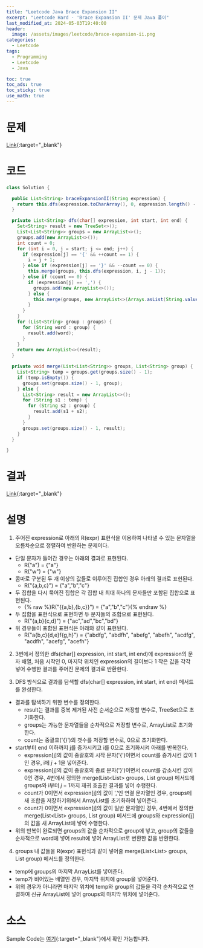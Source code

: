 ```yaml
---
title: "Leetcode Java Brace Expansion II"
excerpt: "Leetcode Hard - 'Brace Expansion II' 문제 Java 풀이"
last_modified_at: 2024-05-03T19:40:00
header:
  image: /assets/images/leetcode/brace-expansion-ii.png
categories:
  - Leetcode
tags:
  - Programming
  - Leetcode
  - Java

toc: true
toc_ads: true
toc_sticky: true
use_math: true
---
```

# 문제
[Link](https://leetcode.com/problems/brace-expansion-ii/){:target="_blank"}

# 코드
```java
class Solution {

  public List<String> braceExpansionII(String expression) {
    return this.dfs(expression.toCharArray(), 0, expression.length() - 1);
  }

  private List<String> dfs(char[] expression, int start, int end) {
    Set<String> result = new TreeSet<>();
    List<List<String>> groups = new ArrayList<>();
    groups.add(new ArrayList<>());
    int count = 0;
    for (int i = 0, j = start; j <= end; j++) {
      if (expression[j] == '{' && ++count == 1) {
        i = j + 1;
      } else if (expression[j] == '}' && --count == 0) {
        this.merge(groups, this.dfs(expression, i, j - 1));
      } else if (count == 0) {
        if (expression[j] == ',') {
          groups.add(new ArrayList<>());
        } else {
          this.merge(groups, new ArrayList<>(Arrays.asList(String.valueOf(expression[j]))));
        }
      }
    }
    for (List<String> group : groups) {
      for (String word : group) {
        result.add(word);
      }
    }
    return new ArrayList<>(result);
  }

  private void merge(List<List<String>> groups, List<String> group) {
    List<String> temp = groups.get(groups.size() - 1);
    if (temp.isEmpty()) {
      groups.set(groups.size() - 1, group);
    } else {
      List<String> result = new ArrayList<>();
      for (String s1 : temp) {
        for (String s2 : group) {
          result.add(s1 + s2);
        }
      }
      groups.set(groups.size() - 1, result);
    }
  }

}
```

# 결과
[Link](https://leetcode.com/problems/largest-positive-integer-that-exists-with-its-negative/submissions/1247262016/){:target="_blank"}

# 설명
1. 주어진 expression로 아래의 R(expr) 표현식을 이용하여 나타낼 수 있는 문자열을 오름차순으로 정렬하여 반환하는 문제이다.
- 단일 문자가 들어간 경우는 아래의 결과로 표현된다.
  - R("a") = {"a"}
  - R("w") = {"w"}
- 콤마로 구분된 두 개 이상의 값들로 이루어진 집합인 경우 아래의 결과로 표현된다.
  - R("{a,b,c}") = {"a","b","c"}
- 두 집합을 다시 묶어진 집합은 각 집합 내 최대 하나의 문자들만 포함된 집합으로 표현된다.
  - {% raw %}R("{{a,b},{b,c}}") = {"a","b","c"}{% endraw %}
- 두 집합을 표현식으로 표현하면 두 문자들의 조합으로 표현된다.
  - R("{a,b}{c,d}") = {"ac","ad","bc","bd"}
- 위 경우들이 포함된 표현식은 아래와 같이 표현된다.
  - R("a{b,c}{d,e}f{g,h}") = {"abdfg", "abdfh", "abefg", "abefh", "acdfg", "acdfh", "acefg", "acefh"}

2. 3번에서 정의한 dfs(char[] expression, int start, int end)에 expression의 문자 배열, 처음 시작인 0, 마지막 위치인 expression의 길이보다 1 작은 값을 각각 넣어 수행한 결과를 주어진 문제의 결과로 반환한다.

3. DFS 방식으로 결과를 탐색할 dfs(char[] expression, int start, int end) 메서드를 완성한다.
- 결과를 탐색하기 위한 변수를 정의한다.
  - result는 결과를 중복 제거된 사전 순서순으로 저장할 변수로, TreeSet으로 초기화한다.
  - groups는 가능한 문자열들을 순차적으로 저장할 변수로, ArrayList로 초기화한다.
  - count는 중괄호('{}')의 갯수를 저장할 변수로, 0으로 초기화한다.
- start부터 end 이하까지 j를 증가시키고 i를 0으로 초기화시켜 아래를 반복한다.
  - expression[j]의 값이 중괄호의 시작 문자('{')이면서 count를 증가시킨 값이 1인 경우, i에 $j + 1$을 넣어준다.
  - expression[j]의 값이 중괄호의 종료 문자('}')이면서 count를 감소시킨 값이 0인 경우, 4번에서 정의한 merge(List<List<String>> groups, List<String> group) 메서드에 groups와 i부터 $j - 1$까지 재귀 호출한 결과를 넣어 수행한다.
  - count가 0이면서 expression[j]의 값이 ','인 연결 문자열인 경우, groups에 새 조합을 저장하기위해서 ArrayList를 초기화하여 넣어준다.
  - count가 0이면서 expression[j]의 값이 일반 문자열인 경우, 4번에서 정의한 merge(List<List<String>> groups, List<String> group) 메서드에 groups와 expression[j]의 값을 새 ArrayList에 넣어 수행한다.
- 위의 반복이 완료되면 groups의 값을 순차적으로 group에 넣고, group의 값들을 순차적으로 word에 넣어 result에 넣어 ArrayList로 변환한 값을 반환한다.

4. groups 내 값들을 R(expr) 표현식과 같이 넣어줄 merge(List<List<String>> groups, List<String> group) 메서드를 정의한다.
- temp에 groups의 마지막 ArrayList를 넣어준다.
- temp가 비어있는 배열인 경우, 마지막 위치에 group을 넣어준다.
- 위의 경우가 아니라면 마지막 위치에 temp와 group의 값들을 각각 순차적으로 연결하여 신규 ArrayList에 넣어 groups의 마지막 위치에 넣어준다.

# 소스
Sample Code는 [여기](https://github.com/GracefulSoul/leetcode/blob/master/src/main/java/gracefulsoul/problems/BraceExpansionII.java){:target="_blank"}에서 확인 가능합니다.